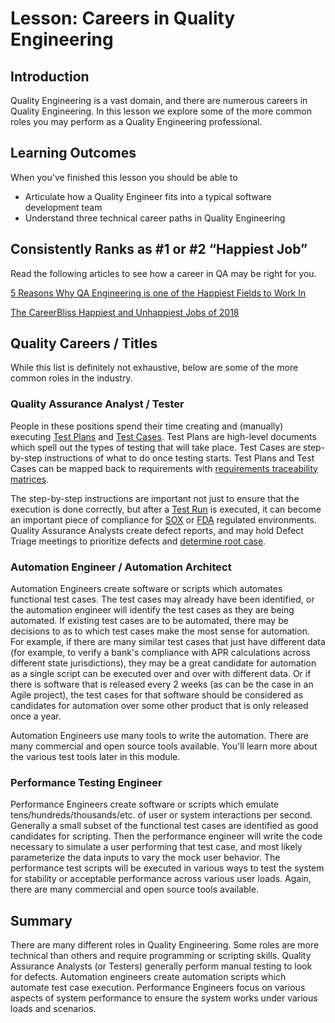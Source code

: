 # Lesson: Careers in Quality Engineering

## Introduction

Quality Engineering is a vast domain, and there are numerous careers in Quality Engineering. In this lesson we explore some of the more common roles you may perform as a Quality Engineering professional.

## Learning Outcomes

When you've finished this lesson you should be able to 
* Articulate how a Quality Engineer fits into a typical software development team
* Understand three technical career paths in Quality Engineering

## Consistently Ranks as #1 or #2 “Happiest Job”

Read the following articles to see how a career in QA may be right for you.

[5 Reasons Why QA Engineering is one of the Happiest Fields to Work In](https://www.careerist.com/insights/5-reasons-why-qa-engineering-is-one-of-the-happiest-fields-to-work-in)

[The CareerBliss Happiest and Unhappiest Jobs of 2018](https://www.careerbliss.com/blog/the-careerbliss-happiest-and-unhappiest-jobs-of-2018)

## Quality Careers / Titles

While this list is definitely not exhaustive, below are some of the more common roles in the industry.

### Quality Assurance Analyst / Tester

People in these positions spend their time creating and (manually) executing [Test Plans](https://en.wikipedia.org/wiki/Test_plan) and [Test Cases](https://en.wikipedia.org/wiki/Test_case). Test Plans are high-level documents which spell out the types of testing that will take place. Test Cases are step-by-step instructions of what to do once testing starts.  Test Plans and Test Cases can be mapped back to requirements with [requirements traceability matrices](https://www.softwaretestinghelp.com/requirements-traceability-matrix/).

The step-by-step instructions are important not just to ensure that the execution is done correctly, but after a [Test Run](https://www.testmonitor.com/blog/test-case-test-suite-test-run-whats-the-difference) is executed, it can become an important piece of compliance for [SOX](https://en.wikipedia.org/wiki/Sarbanes%E2%80%93Oxley_Act) or [FDA](https://www.fda.gov/files/medical%20devices/published/General-Principles-of-Software-Validation---Final-Guidance-for-Industry-and-FDA-Staff.pdf) regulated environments. Quality Assurance Analysts create defect reports, and may hold Defect Triage meetings to prioritize defects and [determine root case](https://en.wikipedia.org/wiki/Root_cause_analysis).

### Automation Engineer / Automation Architect

Automation Engineers create software or scripts which automates functional test cases. The test cases may already have been identified, or the automation engineer will identify the test cases as they are being automated. If existing test cases are to be automated, there may be decisions to as to which test cases make the most sense for automation. For example, if there are many similar test cases that just have different data (for example, to verify a bank's compliance with APR calculations across different state jurisdictions), they may be a great candidate for automation as a single script can be executed over and over with different data. Or if there is software that is released every 2 weeks (as can be the case in an Agile project), the test cases for that software should be considered as candidates for automation over some other product that is only released once a year.

Automation Engineers use many tools to write the automation. There are many commercial and open source tools available. You'll learn more about the various test tools later in this module.

### Performance Testing Engineer

Performance Engineers create software or scripts which emulate tens/hundreds/thousands/etc. of user or system interactions per second. Generally a small subset of the functional test cases are identified as good candidates for scripting. Then the performance engineer will write the code necessary to simulate a user performing that test case, and most likely parameterize the data inputs to vary the mock user behavior. The performance test scripts will be executed in various ways to test the system for stability or acceptable performance across various user loads. Again, there are many commercial and open source tools available. 

## Summary

There are many different roles in Quality Engineering. Some roles are more technical than others and require programming or scripting skills. Quality Assurance Analysts (or Testers) generally perform manual testing to look for defects. Automation engineers create automation scripts which automate test case execution. Performance Engineers focus on various aspects of system performance to ensure the system works under various loads and scenarios.